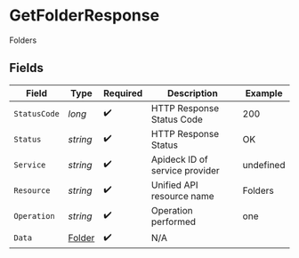 # GetFolderResponse

Folders


## Fields

| Field                                       | Type                                        | Required                                    | Description                                 | Example                                     |
| ------------------------------------------- | ------------------------------------------- | ------------------------------------------- | ------------------------------------------- | ------------------------------------------- |
| `StatusCode`                                | *long*                                      | :heavy_check_mark:                          | HTTP Response Status Code                   | 200                                         |
| `Status`                                    | *string*                                    | :heavy_check_mark:                          | HTTP Response Status                        | OK                                          |
| `Service`                                   | *string*                                    | :heavy_check_mark:                          | Apideck ID of service provider              | undefined                                   |
| `Resource`                                  | *string*                                    | :heavy_check_mark:                          | Unified API resource name                   | Folders                                     |
| `Operation`                                 | *string*                                    | :heavy_check_mark:                          | Operation performed                         | one                                         |
| `Data`                                      | [Folder](../../Models/Components/Folder.md) | :heavy_check_mark:                          | N/A                                         |                                             |